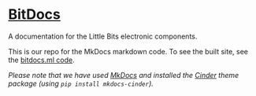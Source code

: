 # [BitDocs](https://bitdocs.ml)
A documentation for the Little Bits electronic components.

This is our repo for the MkDocs markdown code. To see the built site, see the [bitdocs.ml code](https://github.com/bitdocs/bitdocs.github.io).

_Please note that we have used [MkDocs](https://www.mkdocs.org/) and installed the [Cinder](https://github.com/chrissimpkins/cinder) theme package (using `pip install mkdocs-cinder`)._
